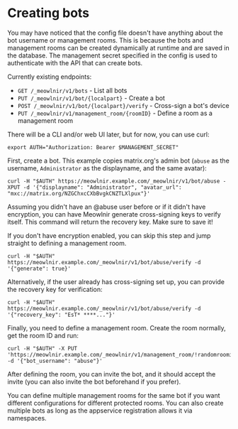 # Creating bots
You may have noticed that the config file doesn't have anything about the bot
username or management rooms. This is because the bots and management rooms can
be created dynamically at runtime and are saved in the database. The management
secret specified in the config is used to authenticate with the API that can
create bots.

Currently existing endpoints:

* `GET /_meowlnir/v1/bots` - List all bots
* `PUT /_meowlnir/v1/bot/{localpart}` - Create a bot
* `POST /_meowlnir/v1/bot/{localpart}/verify` - Cross-sign a bot's device
* `PUT /_meowlnir/v1/management_room/{roomID}` - Define a room as a management room

There will be a CLI and/or web UI later, but for now, you can use curl:

```shell
export AUTH="Authorization: Bearer $MANAGEMENT_SECRET"
```

First, create a bot. This example copies matrix.org's admin bot (`abuse` as the
username, `Administrator` as the displayname, and the same avatar):

```shell
curl -H "$AUTH" https://meowlnir.example.com/_meowlnir/v1/bot/abuse -XPUT -d '{"displayname": "Administrator", "avatar_url": "mxc://matrix.org/NZGChxcCXbBvgkCNZTLXlpux"}'
```

Assuming you didn't have an @abuse user before or if it didn't have encryption,
you can have Meowlnir generate cross-signing keys to verify itself. This
command will return the recovery key. Make sure to save it!

If you don't have encryption enabled, you can skip this step and jump straight
to defining a management room.

```shell
curl -H "$AUTH" https://meowlnir.example.com/_meowlnir/v1/bot/abuse/verify -d '{"generate": true}'
```

Alternatively, if the user already has cross-signing set up, you can provide
the recovery key for verification:

```shell
curl -H "$AUTH" https://meowlnir.example.com/_meowlnir/v1/bot/abuse/verify -d '{"recovery_key": "EsT* ****..."}'
```

Finally, you need to define a management room. Create the room normally, get
the room ID and run:

```shell
curl -H "$AUTH" -X PUT 'https://meowlnir.example.com/_meowlnir/v1/management_room/!randomroomid:example.com' -d '{"bot_username": "abuse"}'
```

After defining the room, you can invite the bot, and it should accept the invite
(you can also invite the bot beforehand if you prefer).

You can define multiple management rooms for the same bot if you want different
configurations for different protected rooms. You can also create multiple bots
as long as the appservice registration allows it via namespaces.
